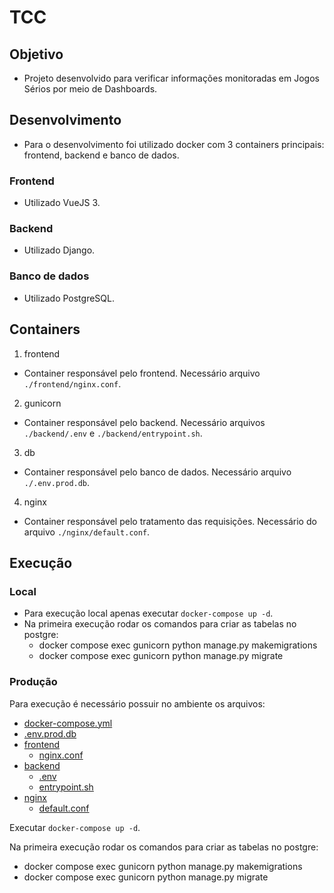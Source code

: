 # TCC

## Objetivo
- Projeto desenvolvido para verificar informações monitoradas em Jogos Sérios por meio de Dashboards.

## Desenvolvimento

- Para o desenvolvimento foi utilizado docker com 3 containers principais: frontend, backend e banco de dados.

### Frontend

- Utilizado VueJS 3.

### Backend

- Utilizado Django.

### Banco de dados

- Utilizado PostgreSQL.

## Containers

1. frontend

- Container responsável pelo frontend. Necessário arquivo `./frontend/nginx.conf`.

2. gunicorn

- Container responsável pelo backend. Necessário arquivos `./backend/.env` e `./backend/entrypoint.sh`.

3. db

- Container responsável pelo banco de dados. Necessário arquivo `./.env.prod.db`.

4. nginx

- Container responsável pelo tratamento das requisições. Necessário do arquivo `./nginx/default.conf`.

## Execução

### Local

- Para execução local apenas executar `docker-compose up -d`.
- Na primeira execução rodar os comandos para criar as tabelas no postgre:
  - docker compose exec gunicorn python manage.py makemigrations
  - docker compose exec gunicorn python manage.py migrate

### Produção

Para execução é necessário possuir no ambiente os arquivos:

- [docker-compose.yml](docker-compose.yml)
- [.env.prod.db](.env.prod.db)
- [frontend](frontend)
  - [nginx.conf](frontend/nginx.conf)
- [backend](backend)
  - [.env](backend/.env)
  - [entrypoint.sh](backend/entrypoint.sh)
- [nginx](nginx)
  - [default.conf](nginx/default.conf)

Executar `docker-compose up -d`.

Na primeira execução rodar os comandos para criar as tabelas no postgre:
- docker compose exec gunicorn python manage.py makemigrations
- docker compose exec gunicorn python manage.py migrate
